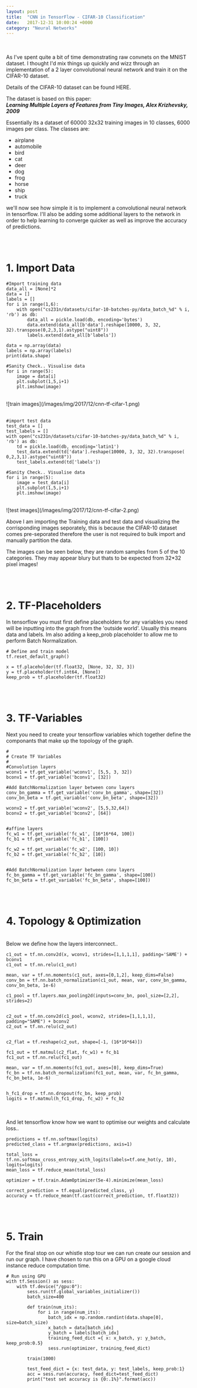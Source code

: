 ```yaml
---
layout: post
title:  "CNN in TensorFlow - CIFAR-10 Classification"
date:   2017-12-31 10:00:24 +0000
category: "Neural Networks"
---
```


<br/><br/>
As I've spent quite a bit of time demonstrating raw convnets on the MNIST dataset. I thought I'd mix things up quickly and wizz through an implementation of a 2 layer convolutional neural network and train it on  the CIFAR-10 dataset.

Details of the CIFAR-10 dataset can be found HERE.

The dataset is based on this paper:   
***Learning Multiple Layers of Features from Tiny Images, Alex Krizhevsky, 2009***

Essentially its a dataset of 60000 32x32 training images in 10 classes, 6000 images per class.
The classes are:

* airplane
* automobile
* bird
* cat
* deer
* dog
* frog
* horse
* ship
* truck


we'll now see how simple it is to implement a convolutional neural network in tensorflow.
I'll also be adding some additional layers to the network in order to help learning to converge quicker as well as improve the accuracy of predictions.

<br/><br/>
# 1. Import Data


    #Import training data
    data_all = [None]*2
    data = []
    labels = []
    for i in range(1,6):
        with open("cs231n/datasets/cifar-10-batches-py/data_batch_%d" % i, 'rb') as db:
            data_all = pickle.load(db, encoding='bytes')
            data.extend(data_all[b'data'].reshape(10000, 3, 32, 32).transpose(0,2,3,1).astype("uint8"))
            labels.extend(data_all[b'labels'])

    data = np.array(data)
    labels = np.array(labels)
    print(data.shape) 

    #Sanity Check.. Visualise data
    for i in range(5):
        image = data[i]
        plt.subplot(1,5,i+1)
        plt.imshow(image)    


<br/>
![train images](/images/img/2017/12/cnn-tf-cifar-1.png)
<br/><br/>

    #import test data
    test_data = []
    test_labels = []
    with open("cs231n/datasets/cifar-10-batches-py/data_batch_%d" % i, 'rb') as db:
        td = pickle.load(db, encoding='latin1')
        test_data.extend(td['data'].reshape(10000, 3, 32, 32).transpose(    0,2,3,1).astype("uint8"))
        test_labels.extend(td['labels'])

    #Sanity Check.. Visualise data
    for i in range(5):
        image = test_data[i]
        plt.subplot(1,5,i+1)
        plt.imshow(image)

<br/>
![test images](/images/img/2017/12/cnn-tf-cifar-2.png)

Above I am importing the Training data and test data and visualizing the corrisponding images seporately, this is because the CIFAR-10 dataset comes pre-seporated therefore the user is not required to bulk import and manually partition the data.

The images can be seen below, they are random samples from 5 of the 10 categories. They may appear blury but thats to be expected from 32*32 pixel images!


<br/><br/>
# 2. TF-Placeholders

In tensorflow you must first define placeholders for any variables you need will be inputting into the graph from the 'outside world'. Usually this means data and labels.
Im also adding a keep_prob placeholder to allow me to perform Batch Normalization.



    # Define and train model
    tf.reset_default_graph()

    x = tf.placeholder(tf.float32, [None, 32, 32, 3])
    y = tf.placeholder(tf.int64, [None])
    keep_prob = tf.placeholder(tf.float32)


<br/><br/>
# 3. TF-Variables
Next you need to create your tensorflow variables which together define the componants that make up the topology of the graph.

    #
    # Create TF Variables
    #
    #Convolution layers
    wconv1 = tf.get_variable('wconv1', [5,5, 3, 32])
    bconv1 = tf.get_variable('bconv1', [32])

    #Add BatchNormalization layer between conv layers
    conv_bn_gamma = tf.get_variable('conv_bn_gamma', shape=[32])
    conv_bn_beta = tf.get_variable('conv_bn_beta', shape=[32])

    wconv2 = tf.get_variable('wconv2', [5,5,32,64])
    bconv2 = tf.get_variable('bconv2', [64])
    
    
    #affine layers
    fc_w1 = tf.get_variable('fc_w1', [16*16*64, 100])
    fc_b1 = tf.get_variable('fc_b1', [100])

    fc_w2 = tf.get_variable('fc_w2', [100, 10])
    fc_b2 = tf.get_variable('fc_b2', [10])
    
    
    #Add BatchNormalization layer between conv layers
    fc_bn_gamma = tf.get_variable('fc_bn_gamma', shape=[100])
    fc_bn_beta = tf.get_variable('fc_bn_beta', shape=[100])



<br/><br/>
# 4. Topology & Optimization
<br/>
Below we define how the layers interconnect..

    c1_out = tf.nn.conv2d(x, wconv1, strides=[1,1,1,1], padding='SAME') + bconv1
    c1_out = tf.nn.relu(c1_out)

    mean, var = tf.nn.moments(c1_out, axes=[0,1,2], keep_dims=False)
    conv_bn = tf.nn.batch_normalization(c1_out, mean, var, conv_bn_gamma, conv_bn_beta, 1e-6)

    c1_pool = tf.layers.max_pooling2d(inputs=conv_bn, pool_size=[2,2], strides=2)  


    c2_out = tf.nn.conv2d(c1_pool, wconv2, strides=[1,1,1,1], padding="SAME") + bconv2
    c2_out = tf.nn.relu(c2_out)


    c2_flat = tf.reshape(c2_out, shape=[-1, (16*16*64)])
    
    fc1_out = tf.matmul(c2_flat, fc_w1) + fc_b1
    fc1_out = tf.nn.relu(fc1_out)

    mean, var = tf.nn.moments(fc1_out, axes=[0], keep_dims=True)
    fc_bn = tf.nn.batch_normalization(fc1_out, mean, var, fc_bn_gamma, fc_bn_beta, 1e-6)


    h_fc1_drop = tf.nn.dropout(fc_bn, keep_prob)
    logits = tf.matmul(h_fc1_drop, fc_w2) + fc_b2


<br/><br/>
And let tensorflow know how we want to optimise our weights and calculate loss..

    predictions = tf.nn.softmax(logits)
    predicted_class = tf.argmax(predictions, axis=1)
    
    total_loss = tf.nn.softmax_cross_entropy_with_logits(labels=tf.one_hot(y, 10), logits=logits)
    mean_loss = tf.reduce_mean(total_loss)
    
    optimizer = tf.train.AdamOptimizer(5e-4).minimize(mean_loss)
    
    correct_prediction = tf.equal(predicted_class, y)
    accuracy = tf.reduce_mean(tf.cast(correct_prediction, tf.float32))


<br/><br/>
# 5. Train
For the final stop on our whistle stop tour we can run create our session and run our graph. I have chosen to run this on a GPU on a google cloud instance reduce computation time. 


    # Run using GPU
    with tf.Session() as sess:
        with tf.device("/gpu:0"):
            sess.run(tf.global_variables_initializer())
            batch_size=400
           
            def train(num_its):  
                for i in range(num_its):
                    batch_idx = np.random.randint(data.shape[0], size=batch_size)
                    x_batch = data[batch_idx]
                    y_batch = labels[batch_idx]
                    training_feed_dict ={ x: x_batch, y: y_batch, keep_prob:0.5}
                    sess.run(optimizer, training_feed_dict)
                
            train(1000)
            
            test_feed_dict = {x: test_data, y: test_labels, keep_prob:1}
            acc = sess.run(accuracy, feed_dict=test_feed_dict)
            print("test set accuracy is {0:.1%}".format(acc))


